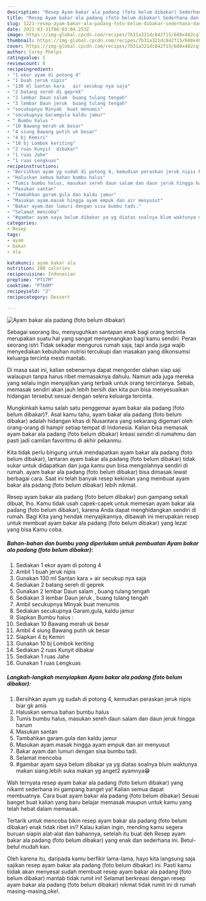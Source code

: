 ```yaml
---
description: "Resep Ayam bakar ala padang (foto belum dibakar) Sederhana dan Mudah Dibuat"
title: "Resep Ayam bakar ala padang (foto belum dibakar) Sederhana dan Mudah Dibuat"
slug: 1221-resep-ayam-bakar-ala-padang-foto-belum-dibakar-sederhana-dan-mudah-dibuat
date: 2021-03-31T06:03:04.253Z
image: https://img-global.cpcdn.com/recipes/7b31a321dc842f15/680x482cq70/ayam-bakar-ala-padang-foto-belum-dibakar-foto-resep-utama.jpg
thumbnail: https://img-global.cpcdn.com/recipes/7b31a321dc842f15/680x482cq70/ayam-bakar-ala-padang-foto-belum-dibakar-foto-resep-utama.jpg
cover: https://img-global.cpcdn.com/recipes/7b31a321dc842f15/680x482cq70/ayam-bakar-ala-padang-foto-belum-dibakar-foto-resep-utama.jpg
author: Corey Phelps
ratingvalue: 5
reviewcount: 8
recipeingredient:
- "1 ekor ayam di potong 4"
- "1 buah jeruk nipis"
- "130 ml Santan kara   air secukup nya saja"
- "2 batang sereh di geprek"
- "2 lembar Daun salam  buang tulang tengah"
- "3 lembar Daun jeruk  buang tulang tengah"
- "secukupnya Minyak  buat menumis"
- "secukupnya Garamgula kaldu jamur"
- " Bumbu halus "
- "10 Bawang merah uk besar"
- "4 siung Bawang putih uk besar"
- "4 bj Kemiri"
- "10 bj Lombok keriting"
- "2 ruas Kunyit  dibakar"
- "1 ruas Jahe"
- "1 ruas Lengkuas"
recipeinstructions:
- "Bersihkan ayam yg sudah di potong 4, kemudian peraskan jeruk nipis biar gk amis"
- "Haluskan semua bahan bumbu halus"
- "Tumis bumbu halus, masukan sereh daun salam dan daun jeruk hingga harum"
- "Masukan santan"
- "Tambahkan garam.gula dan kaldu jamur"
- "Masukan ayam.masak hingga ayam empuk dan air menyusut"
- "Bakar ayam.dan lumuri dengan sisa bumbu tadi."
- "Selamat mencoba"
- "#gambar ayam saya belum dibakar ya yg diatas soalnya blum waktunya makan siang.lebih suka makan yg anget2 ayamnya😁"
categories:
- Resep
tags:
- ayam
- bakar
- ala

katakunci: ayam bakar ala 
nutrition: 280 calories
recipecuisine: Indonesian
preptime: "PT17M"
cooktime: "PT60M"
recipeyield: "2"
recipecategory: Dessert

---
```



![Ayam bakar ala padang (foto belum dibakar)](https://img-global.cpcdn.com/recipes/7b31a321dc842f15/680x482cq70/ayam-bakar-ala-padang-foto-belum-dibakar-foto-resep-utama.jpg)

Sebagai seorang ibu, menyuguhkan santapan enak bagi orang tercinta merupakan suatu hal yang sangat menyenangkan bagi kamu sendiri. Peran seorang istri Tidak sekadar mengurus rumah saja, tapi anda juga wajib menyediakan kebutuhan nutrisi tercukupi dan masakan yang dikonsumsi keluarga tercinta mesti mantab.

Di masa  saat ini, kalian sebenarnya dapat mengorder olahan siap saji walaupun tanpa harus ribet memasaknya dahulu. Namun ada juga mereka yang selalu ingin menyajikan yang terbaik untuk orang tercintanya. Sebab, memasak sendiri akan jauh lebih bersih dan kita pun bisa menyesuaikan hidangan tersebut sesuai dengan selera keluarga tercinta. 



Mungkinkah kamu salah satu penggemar ayam bakar ala padang (foto belum dibakar)?. Asal kamu tahu, ayam bakar ala padang (foto belum dibakar) adalah hidangan khas di Nusantara yang sekarang digemari oleh orang-orang di hampir setiap tempat di Indonesia. Kalian bisa memasak ayam bakar ala padang (foto belum dibakar) kreasi sendiri di rumahmu dan pasti jadi camilan favoritmu di akhir pekanmu.

Kita tidak perlu bingung untuk mendapatkan ayam bakar ala padang (foto belum dibakar), lantaran ayam bakar ala padang (foto belum dibakar) tidak sukar untuk didapatkan dan juga kamu pun bisa mengolahnya sendiri di rumah. ayam bakar ala padang (foto belum dibakar) bisa dimasak lewat berbagai cara. Saat ini telah banyak resep kekinian yang membuat ayam bakar ala padang (foto belum dibakar) lebih nikmat.

Resep ayam bakar ala padang (foto belum dibakar) pun gampang sekali dibuat, lho. Kamu tidak usah capek-capek untuk memesan ayam bakar ala padang (foto belum dibakar), karena Anda dapat menghidangkan sendiri di rumah. Bagi Kita yang hendak menyajikannya, dibawah ini merupakan resep untuk membuat ayam bakar ala padang (foto belum dibakar) yang lezat yang bisa Kamu coba.

<!--inarticleads1-->

##### Bahan-bahan dan bumbu yang diperlukan untuk pembuatan Ayam bakar ala padang (foto belum dibakar):

1. Sediakan 1 ekor ayam di potong 4
1. Ambil 1 buah jeruk nipis
1. Gunakan 130 ml Santan kara  + air secukup nya saja
1. Sediakan 2 batang sereh di geprek
1. Gunakan 2 lembar Daun salam , buang tulang tengah
1. Sediakan 3 lembar Daun jeruk , buang tulang tengah
1. Ambil secukupnya Minyak  buat menumis
1. Sediakan secukupnya Garam,gula, kaldu jamur
1. Siapkan  Bumbu halus :
1. Sediakan 10 Bawang merah uk besar
1. Ambil 4 siung Bawang putih uk besar
1. Siapkan 4 bj Kemiri
1. Gunakan 10 bj Lombok keriting
1. Sediakan 2 ruas Kunyit  dibakar
1. Sediakan 1 ruas Jahe
1. Gunakan 1 ruas Lengkuas




<!--inarticleads2-->

##### Langkah-langkah menyiapkan Ayam bakar ala padang (foto belum dibakar):

1. Bersihkan ayam yg sudah di potong 4, kemudian peraskan jeruk nipis biar gk amis
1. Haluskan semua bahan bumbu halus
1. Tumis bumbu halus, masukan sereh daun salam dan daun jeruk hingga harum
1. Masukan santan
1. Tambahkan garam.gula dan kaldu jamur
1. Masukan ayam.masak hingga ayam empuk dan air menyusut
1. Bakar ayam.dan lumuri dengan sisa bumbu tadi.
1. Selamat mencoba
1. #gambar ayam saya belum dibakar ya yg diatas soalnya blum waktunya makan siang.lebih suka makan yg anget2 ayamnya😁




Wah ternyata resep ayam bakar ala padang (foto belum dibakar) yang nikamt sederhana ini gampang banget ya! Kalian semua dapat membuatnya. Cara buat ayam bakar ala padang (foto belum dibakar) Sesuai banget buat kalian yang baru belajar memasak maupun untuk kamu yang telah hebat dalam memasak.

Tertarik untuk mencoba bikin resep ayam bakar ala padang (foto belum dibakar) enak tidak ribet ini? Kalau kalian ingin, mending kamu segera buruan siapin alat-alat dan bahannya, setelah itu buat deh Resep ayam bakar ala padang (foto belum dibakar) yang enak dan sederhana ini. Betul-betul mudah kan. 

Oleh karena itu, daripada kamu berfikir lama-lama, hayo kita langsung saja sajikan resep ayam bakar ala padang (foto belum dibakar) ini. Pasti kamu tiidak akan menyesal sudah membuat resep ayam bakar ala padang (foto belum dibakar) mantab tidak rumit ini! Selamat berkreasi dengan resep ayam bakar ala padang (foto belum dibakar) nikmat tidak rumit ini di rumah masing-masing,oke!.

